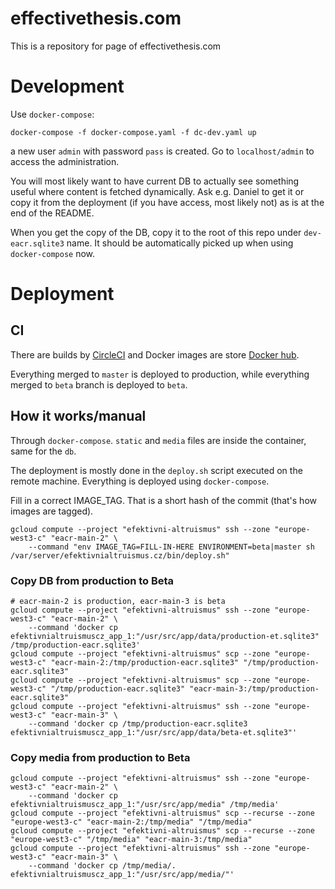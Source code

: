 # effectivethesis.com

This is a repository for page of effectivethesis.com

# Development
Use `docker-compose`:

```
docker-compose -f docker-compose.yaml -f dc-dev.yaml up
```

a new user `admin` with password `pass` is created. Go to
`localhost/admin` to access the administration.

You will most likely want to have current DB to actually see
something useful where content is fetched dynamically. Ask e.g. Daniel
to get it or copy it from the deployment (if you have access, most likely 
not) as is at the end of the README.

When you get the copy of the DB, copy it to the root of this repo under
`dev-eacr.sqlite3` name. It should be automatically picked up 
when using `docker-compose` now.

# Deployment
## CI
There are builds by [CircleCI](https://circleci.com/gh/ea-czech-republic/efektivnialtruismus.cz) 
and Docker images are store [Docker hub](https://cloud.docker.com/u/czea/repository/docker/czea/effective-thesis/builds).

Everything merged to `master` is deployed to production, while everything merged
to `beta` branch is deployed to `beta`.  

## How it works/manual
Through `docker-compose`. `static` and `media` files are inside 
the container, same for the `db`.

The deployment is mostly done in the `deploy.sh` script executed on
the remote machine. Everything is deployed using `docker-compose`. 

Fill in a correct IMAGE_TAG. That is a short hash of the commit (that's
how images are tagged).

```
gcloud compute --project "efektivni-altruismus" ssh --zone "europe-west3-c" "eacr-main-2" \
    --command "env IMAGE_TAG=FILL-IN-HERE ENVIRONMENT=beta|master sh /var/server/efektivnialtruismus.cz/bin/deploy.sh"
```

### Copy DB from production to Beta
```
# eacr-main-2 is production, eacr-main-3 is beta
gcloud compute --project "efektivni-altruismus" ssh --zone "europe-west3-c" "eacr-main-2" \
    --command 'docker cp efektivnialtruismuscz_app_1:"/usr/src/app/data/production-et.sqlite3" /tmp/production-eacr.sqlite3'
gcloud compute --project "efektivni-altruismus" scp --zone "europe-west3-c" "eacr-main-2:/tmp/production-eacr.sqlite3" "/tmp/production-eacr.sqlite3"
gcloud compute --project "efektivni-altruismus" scp --zone "europe-west3-c" "/tmp/production-eacr.sqlite3" "eacr-main-3:/tmp/production-eacr.sqlite3"
gcloud compute --project "efektivni-altruismus" ssh --zone "europe-west3-c" "eacr-main-3" \
    --command 'docker cp /tmp/production-eacr.sqlite3 efektivnialtruismuscz_app_1:"/usr/src/app/data/beta-et.sqlite3"'
```

### Copy media from production to Beta
```
gcloud compute --project "efektivni-altruismus" ssh --zone "europe-west3-c" "eacr-main-2" \
    --command 'docker cp efektivnialtruismuscz_app_1:"/usr/src/app/media" /tmp/media'
gcloud compute --project "efektivni-altruismus" scp --recurse --zone "europe-west3-c" "eacr-main-2:/tmp/media" "/tmp/media"
gcloud compute --project "efektivni-altruismus" scp --recurse --zone "europe-west3-c" "/tmp/media" "eacr-main-3:/tmp/media"
gcloud compute --project "efektivni-altruismus" ssh --zone "europe-west3-c" "eacr-main-3" \
    --command 'docker cp /tmp/media/. efektivnialtruismuscz_app_1:"/usr/src/app/media/"'
```

